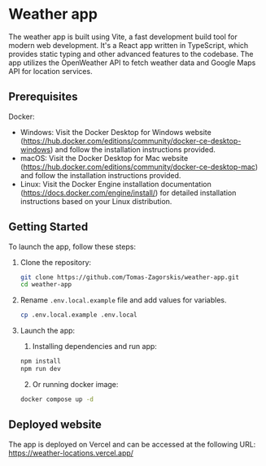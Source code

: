# Weather app

The weather app is built using Vite, a fast development build tool for modern web development. It's a React app written in TypeScript, which provides static typing and other advanced features to the codebase. The app utilizes the OpenWeather API to fetch weather data and Google Maps API for location services.

## Prerequisites

Docker:

- Windows: Visit the Docker Desktop for Windows website (https://hub.docker.com/editions/community/docker-ce-desktop-windows) and follow the installation instructions provided.
- macOS: Visit the Docker Desktop for Mac website (https://hub.docker.com/editions/community/docker-ce-desktop-mac) and follow the installation instructions provided.
- Linux: Visit the Docker Engine installation documentation (https://docs.docker.com/engine/install/) for detailed installation instructions based on your Linux distribution.

## Getting Started

To launch the app, follow these steps:

1. Clone the repository:
   ```bash
   git clone https://github.com/Tomas-Zagorskis/weather-app.git
   cd weather-app
   ```
2. Rename `.env.local.example` file and add values for variables.

   ```bash
   cp .env.local.example .env.local
   ```

3. Launch the app:
   1. Installing dependencies and run app:
   ```bash
   npm install
   npm run dev
   ```
   2. Or running docker image:
   ```bash
   docker compose up -d
   ```

## Deployed website

The app is deployed on Vercel and can be accessed at the following URL: https://weather-locations.vercel.app/
